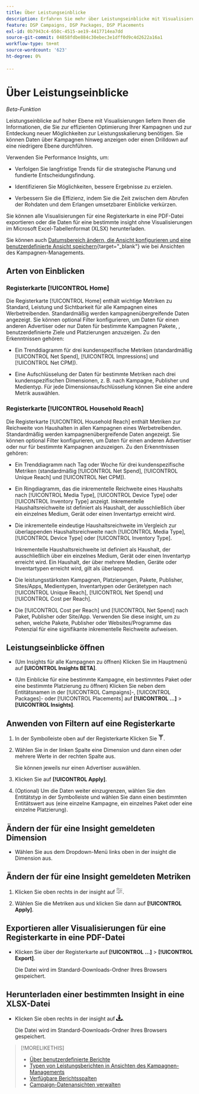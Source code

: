 ```yaml
---
title: Über Leistungseinblicke
description: Erfahren Sie mehr über Leistungseinblicke mit Visualisierungen.
feature: DSP Campaigns, DSP Packages, DSP Placements
exl-id: 0b7943c4-650c-4515-ae19-4417714ea7dd
source-git-commit: 04858fdbe884c30ebec3e1dff0d9c4d2622a16a1
workflow-type: tm+mt
source-wordcount: '623'
ht-degree: 0%

---
```


# Über Leistungseinblicke

*Beta-Funktion*

<!-- Edit title and metadata as necessary -->

Leistungseinblicke auf hoher Ebene mit Visualisierungen liefern Ihnen die Informationen, die Sie zur effizienten Optimierung Ihrer Kampagnen und zur Entdeckung neuer Möglichkeiten zur Leistungsskalierung benötigen. Sie können Daten über Kampagnen hinweg anzeigen oder einen Drilldown auf eine niedrigere Ebene durchführen.

Verwenden Sie Performance Insights, um:

* Verfolgen Sie langfristige Trends für die strategische Planung und fundierte Entscheidungsfindung.

* Identifizieren Sie Möglichkeiten, bessere Ergebnisse zu erzielen.

* Verbessern Sie die Effizienz, indem Sie die Zeit zwischen dem Abrufen der Rohdaten und dem Erlangen umsetzbarer Einblicke verkürzen.

Sie können alle Visualisierungen für eine Registerkarte in eine PDF-Datei exportieren oder die Daten für eine bestimmte insight ohne Visualisierungen im Microsoft Excel-Tabellenformat (XLSX) herunterladen.

Sie können auch [Datumsbereich ändern, die Ansicht konfigurieren und eine benutzerdefinierte Ansicht speichern](/help/dsp/campaign-management/reports/campaign-data-views-manage.md){target="_blank"} wie bei Ansichten des Kampagnen-Managements.

## Arten von Einblicken

### Registerkarte [!UICONTROL Home]

Die Registerkarte [!UICONTROL Home] enthält wichtige Metriken zu Standard, Leistung und Sichtbarkeit für alle Kampagnen eines Werbetreibenden<!-- active only? -->. Standardmäßig werden kampagnenübergreifende Daten angezeigt. Sie können optional Filter konfigurieren, um Daten für einen anderen Advertiser oder nur Daten für bestimmte Kampagnen<!-- active only? --> Pakete, <!-- active only? -->, benutzerdefinierte Ziele und Platzierungen anzuzeigen<!-- active only? -->. Zu den Erkenntnissen gehören:

* Ein Trenddiagramm für drei kundenspezifische Metriken (standardmäßig [!UICONTROL Net Spend], [!UICONTROL Impressions] und [!UICONTROL Net CPM]).

* Eine Aufschlüsselung der Daten für bestimmte Metriken nach drei kundenspezifischen Dimensionen, z. B. nach Kampagne, Publisher und Medientyp. Für jede Dimensionsaufschlüsselung können Sie eine andere Metrik auswählen.

### Registerkarte [!UICONTROL Household Reach]

Die Registerkarte [!UICONTROL Household Reach] enthält Metriken zur Reichweite von Haushalten in allen Kampagnen eines Werbetreibenden<!-- active only? -->. Standardmäßig werden kampagnenübergreifende Daten angezeigt. Sie können optional Filter konfigurieren, um Daten für einen anderen Advertiser oder nur für bestimmte Kampagnen anzuzeigen<!-- active only? -->. Zu den Erkenntnissen gehören:

* Ein Trenddiagramm nach Tag oder Woche für drei kundenspezifische Metriken (standardmäßig [!UICONTROL Net Spend], [!UICONTROL Unique Reach] und [!UICONTROL Net CPM]).

* Ein Ringdiagramm, das die inkrementelle Reichweite eines Haushalts nach [!UICONTROL Media Type], [!UICONTROL Device Type] oder [!UICONTROL Inventory Type] anzeigt. Inkrementelle Haushaltsreichweite ist definiert als Haushalt, der ausschließlich über ein einzelnes Medium, Gerät oder einen Inventartyp erreicht wird.

* Die inkrementelle eindeutige Haushaltsreichweite im Vergleich zur überlappenden Haushaltsreichweite nach [!UICONTROL Media Type], [!UICONTROL Device Type] oder [!UICONTROL Inventory Type].

  Inkrementelle Haushaltsreichweite ist definiert als Haushalt, der ausschließlich über ein einzelnes Medium, Gerät oder einen Inventartyp erreicht wird. Ein Haushalt, der über mehrere Medien, Geräte oder Inventartypen erreicht wird, gilt als überlappend.

* Die leistungsstärksten Kampagnen, Platzierungen, Pakete, Publisher, Sites/Apps, Medientypen, Inventartypen oder Gerätetypen nach [!UICONTROL Unique Reach], [!UICONTROL Net Spend] und [!UICONTROL Cost per Reach].

* Die [!UICONTROL Cost per Reach] und [!UICONTROL Net Spend] nach Paket, Publisher oder Site/App. Verwenden Sie diese insight, um zu sehen, welche Pakete, Publisher oder Websites/Programme das Potenzial für eine signifikante inkrementelle Reichweite aufweisen.

## Leistungseinblicke öffnen

* (Um Insights für alle Kampagnen zu öffnen) Klicken Sie im Hauptmenü auf **[UICONTROL Insights BETA]**.

* (Um Einblicke für eine bestimmte Kampagne, ein bestimmtes Paket oder eine bestimmte Platzierung zu öffnen) Klicken Sie neben dem Entitätsnamen in der [!UICONTROL Campaigns]-, [!UICONTROL Packages]- oder [!UICONTROL Placements] auf **[!UICONTROL ...]** > **[!UICONTROL Insights]**.

## Anwenden von Filtern auf eine Registerkarte

1. In der Symbolleiste oben auf der Registerkarte
Klicken Sie ![Filterschaltfläche](/help/dsp/assets/filter.png).

1. Wählen Sie in der linken Spalte eine Dimension und dann einen oder mehrere Werte in der rechten Spalte aus.

   Sie können jeweils nur einen Advertiser auswählen.

1. Klicken Sie auf **[!UICONTROL Apply]**.

1. (Optional) Um die Daten weiter einzugrenzen, wählen Sie den Entitätstyp in der Symbolleiste und wählen Sie dann einen bestimmten Entitätswert aus (eine einzelne Kampagne, ein einzelnes Paket oder eine einzelne Platzierung).

## Ändern der für eine Insight gemeldeten Dimension

* Wählen Sie aus dem Dropdown-Menü links oben in der insight die Dimension aus.

## Ändern der für eine Insight gemeldeten Metriken

1. Klicken Sie oben rechts in der insight auf ![Metrikeinstellungen](/help/dsp/assets/metric-settings.png "Metrikeinstellungen").

1. Wählen Sie die Metriken aus und klicken Sie dann auf **[!UICONTROL Apply]**.

## Exportieren aller Visualisierungen für eine Registerkarte in eine PDF-Datei

* Klicken Sie über der Registerkarte auf **[!UICONTROL ...]** > **[!UICONTROL Export]**.

  Die Datei wird im Standard-Downloads-Ordner Ihres Browsers gespeichert.

## Herunterladen einer bestimmten Insight in eine XLSX-Datei

* Klicken Sie oben rechts in der insight auf ![Download](/help/creative/assets/download.png "Download").

  Die Datei wird im Standard-Downloads-Ordner Ihres Browsers gespeichert.

>[!MORELIKETHIS]
>
>* [Über benutzerdefinierte Berichte](/help/dsp/reports/report-about.md)
>* [Typen von Leistungsberichten in Ansichten des Kampagnen-Managements](/help/dsp/campaign-management/reports/campaign-reports-about.md)
>* [Verfügbare Berichtsspalten](/help/dsp/reports/report-columns.md)
>* [Campaign-Datenansichten verwalten](/help/dsp/campaign-management/reports/campaign-data-views-manage.md)
